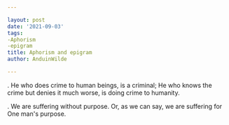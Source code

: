 ```yaml
---

layout: post
date: '2021-09-03'
tags: 
-Aphorism
-epigram
title: Aphorism and epigram
author: AnduinWilde

---
```



. He who does crime to human beings, is a criminal; He who knows the crime but denies it much worse, is doing crime to humanity.

. We are suffering without purpose. Or, as we can say, we are suffering for One man's purpose. 
